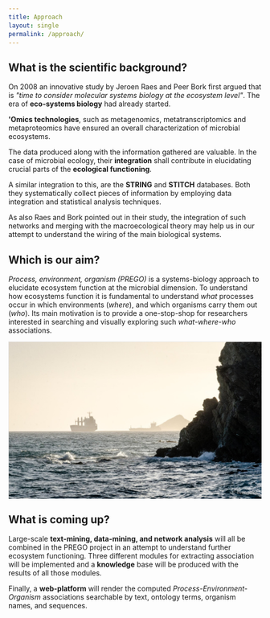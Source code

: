 ```yaml
---
title: Approach
layout: single
permalink: /approach/
---
```


## What is the scientific background?

On 2008 an innovative study by Jeroen Raes and Peer Bork first argued that is <i>"time to consider molecular systems biology at the ecosystem level"</i>. The era of <b>eco-systems biology</b> had already started.

<b>'Omics technologies</b>, such as metagenomics, metatranscriptomics and metaproteomics have ensured an overall characterization of microbial ecosystems.

The data produced along with the information gathered are valuable. In the case of microbial ecology, their <b>integration</b> shall contribute in elucidating crucial parts of the <b>ecological functioning</b>. 

A similar integration to this, are the <b>STRING</b> and <b>STITCH</b> databases. 
Both they systematically collect pieces of information by employing data integration and statistical analysis techniques. 

As also Raes and Bork pointed out in their study, the integration of such networks and merging with the macroecological theory may help us in our attempt to understand the wiring of the main biological systems.



## Which is our aim?
<i>Process, environment, organism (PREGO)</i> is a systems-biology approach to elucidate ecosystem function at the microbial dimension. 
To understand how ecosystems function it is fundamental to understand <i>what</i> processes occur in which
environments (<i>where</i>), and which organisms carry them out (<i>who</i>).
Its main motivation is to provide a one-stop-shop for researchers interested in searching and visually exploring such 
<i>what-where-who</i> associations.


<p align="left">
  <img src="https://github.com/evangelospafilis/prego_web_site/blob/master/images/kaloi_limenes.png?raw=true" align="center" >
</p>


## What is coming up?

Large-scale <b>text-mining, data-mining, and network analysis</b> will all be combined in the PREGO project in an attempt to understand further ecosystem functioning. Three different modules for extracting association will be implemented and a <b>knowledge</b> base will be produced with the results of all those modules. 
 
Finally,  a <b>web-platform</b> will render the computed <i>Process-Environment-Organism</i> associations searchable by text, ontology terms, organism names, and sequences. 
